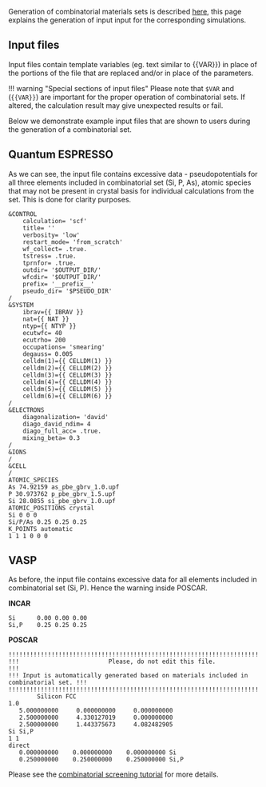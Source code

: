 <!-- by TB -->

Generation of combinatorial materials sets is described [here](../materials/combinatorial-sets.md), this page explains the generation of input input for the corresponding simulations.

## Input files

Input files contain template variables (eg. text similar to {{VAR}}) in place of the portions of the file that are replaced and/or in place of the parameters.

!!! warning "Special sections of input files"
    Please note that `$VAR` and (`{{VAR}}`) are important for the proper operation of combinatorial sets. If altered, the calculation result may give unexpected results or fail.

Below we demonstrate example input files that are shown to users during the generation of a combinatorial set.

## Quantum ESPRESSO

As we can see, the input file contains excessive data - pseudopotentials for all three elements included in combinatorial set (Si, P, As), atomic species that may not be present in crystal basis for individual calculations from the set. This is done for clarity purposes.

```
&CONTROL
    calculation= 'scf'
    title= ''
    verbosity= 'low'
    restart_mode= 'from_scratch'
    wf_collect= .true.
    tstress= .true.
    tprnfor= .true.
    outdir= '$OUTPUT_DIR/'
    wfcdir= '$OUTPUT_DIR/'
    prefix= '__prefix__'
    pseudo_dir= '$PSEUDO_DIR'
/
&SYSTEM
    ibrav={{ IBRAV }}
    nat={{ NAT }}
    ntyp={{ NTYP }}
    ecutwfc= 40
    ecutrho= 200
    occupations= 'smearing'
    degauss= 0.005
    celldm(1)={{ CELLDM(1) }}
    celldm(2)={{ CELLDM(2) }}
    celldm(3)={{ CELLDM(3) }}
    celldm(4)={{ CELLDM(4) }}
    celldm(5)={{ CELLDM(5) }}
    celldm(6)={{ CELLDM(6) }}
/
&ELECTRONS
    diagonalization= 'david'
    diago_david_ndim= 4
    diago_full_acc= .true.
    mixing_beta= 0.3
/
&IONS
/
&CELL
/
ATOMIC_SPECIES
As 74.92159 as_pbe_gbrv_1.0.upf
P 30.973762 p_pbe_gbrv_1.5.upf
Si 28.0855 si_pbe_gbrv_1.0.upf
ATOMIC_POSITIONS crystal
Si 0 0 0
Si/P/As 0.25 0.25 0.25
K_POINTS automatic
1 1 1 0 0 0
```

## VASP

As before, the input file contains excessive data for all elements included in combinatorial set (Si, P). Hence the warning inside POSCAR.

**INCAR**
```
Si      0.00 0.00 0.00
Si,P    0.25 0.25 0.25
```

**POSCAR**
```
!!!!!!!!!!!!!!!!!!!!!!!!!!!!!!!!!!!!!!!!!!!!!!!!!!!!!!!!!!!!!!!!!!!!!!!!!!!!!!!!!!!!!!!!!!
!!!                         Please, do not edit this file.                             !!!
!!! Input is automatically generated based on materials included in combinatorial set. !!!
!!!!!!!!!!!!!!!!!!!!!!!!!!!!!!!!!!!!!!!!!!!!!!!!!!!!!!!!!!!!!!!!!!!!!!!!!!!!!!!!!!!!!!!!!!
        Silicon FCC
1.0
   5.000000000     0.000000000     0.000000000
   2.500000000     4.330127019     0.000000000
   2.500000000     1.443375673     4.082482905
Si Si,P
1 1
direct
   0.000000000    0.000000000    0.000000000 Si
   0.250000000    0.250000000    0.250000000 Si,P
```

Please see the [combinatorial screening tutorial](../tutorials/combinatorial-screening.md) for more details.
